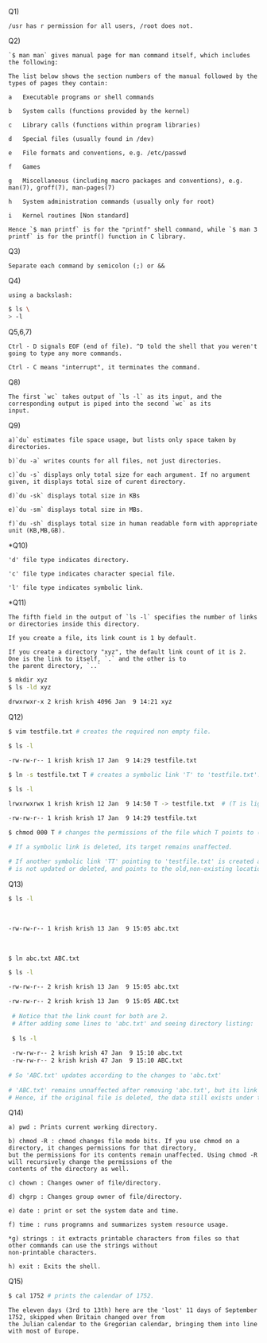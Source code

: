 
Q1) 

    /usr has r permission for all users, /root does not.

Q2) 

    `$ man man` gives manual page for man command itself, which includes the following:
    
    The list below shows the section numbers of the manual followed by the types of pages they contain:
    
    a   Executable programs or shell commands
    
    b   System calls (functions provided by the kernel)
    
    c   Library calls (functions within program libraries)
    
    d   Special files (usually found in /dev)
    
    e   File formats and conventions, e.g. /etc/passwd
    
    f   Games
    
    g   Miscellaneous (including macro packages and conventions), e.g. man(7), groff(7), man-pages(7)
    
    h   System administration commands (usually only for root)
    
    i   Kernel routines [Non standard]
    
    Hence `$ man printf` is for the "printf" shell command, while `$ man 3 printf` is for the printf() function in C library.

Q3)

    Separate each command by semicolon (;) or &&

Q4) 

    using a backslash:

``` bash
$ ls \
> -l
```



Q5,6,7) 

    Ctrl - D signals EOF (end of file). ^D told the shell that you weren't going to type any more commands.
      
    Ctrl - C means "interrupt", it terminates the command.

Q8) 

    The first `wc` takes output of `ls -l` as its input, and the corresponding output is piped into the second `wc` as its
    input.

Q9) 
    
    a)`du` estimates file space usage, but lists only space taken by directories.
      
    b)`du -a` writes counts for all files, not just directories.
       
    c)`du -s` displays only total size for each argument. If no argument given, it displays total size of curent directory.
      
    d)`du -sk` displays total size in KBs
      
    e)`du -sm` displays total size in MBs.
      
    f)`du -sh` displays total size in human readable form with appropriate unit (KB,MB,GB).

*Q10) 

    'd' file type indicates directory.
    
    'c' file type indicates character special file.
    
    'l' file type indicates symbolic link.

*Q11) 

    The fifth field in the output of `ls -l` specifies the number of links or directories inside this directory.
    
    If you create a file, its link count is 1 by default.
    
    If you create a directory "xyz", the default link count of it is 2. One is the link to itself, `.` and the other is to
    the parent directory, `..`

```bash
$ mkdir xyz
$ ls -ld xyz
 
drwxrwxr-x 2 krish krish 4096 Jan  9 14:21 xyz
```



Q12) 

```bash
$ vim testfile.txt # creates the required non empty file.

$ ls -l

-rw-rw-r-- 1 krish krish 17 Jan  9 14:29 testfile.txt

$ ln -s testfile.txt T # creates a symbolic link 'T' to 'testfile.txt'.
```

  

```bash
$ ls -l

lrwxrwxrwx 1 krish krish 12 Jan  9 14:50 T -> testfile.txt  # (T is light blue color here)
  
-rw-rw-r-- 1 krish krish 17 Jan  9 14:29 testfile.txt

$ chmod 000 T # changes the permissions of the file which T points to (testfile.txt).

# If a symbolic link is deleted, its target remains unaffected.

# If another symbolic link 'TT' pointing to 'testfile.txt' is created and 'testfile.txt' is removed, then the symlink
# is not updated or deleted, and points to the old,non-existing location.
```

Q13) 

```bash
$ ls -l
```

​    

```bash
-rw-rw-r-- 1 krish krish 13 Jan  9 15:05 abc.txt
```


​    
```bash
$ ln abc.txt ABC.txt

$ ls -l

-rw-rw-r-- 2 krish krish 13 Jan  9 15:05 abc.txt

-rw-rw-r-- 2 krish krish 13 Jan  9 15:05 ABC.txt
 
 # Notice that the link count for both are 2.
 # After adding some lines to 'abc.txt' and seeing directory listing:
 
 $ ls -l
 
 -rw-rw-r-- 2 krish krish 47 Jan  9 15:10 abc.txt
 -rw-rw-r-- 2 krish krish 47 Jan  9 15:10 ABC.txt
 
# So 'ABC.txt' updates according to the changes to 'abc.txt'
 
# 'ABC.txt' remains unnaffected after removing 'abc.txt', but its link count now becomes 1.
# Hence, if the original file is deleted, the data still exists under the secondary hard link.
```

Q14)

    a) pwd : Prints current working directory.
     
    b) chmod -R : chmod changes file mode bits. If you use chmod on a directory, it changes permissions for that directory,
    but the permissions for its contents remain unaffected. Using chmod -R will recursively change the permissions of the
    contents of the directory as well.
    
    c) chown : Changes owner of file/directory.
    
    d) chgrp : Changes group owner of file/directory.
    
    e) date : print or set the system date and time.
    
    f) time : runs programns and summarizes system resource usage.
    
    *g) strings : it extracts printable characters from files so that other commands can use the strings without
    non-printable characters.
    
    h) exit : Exits the shell.

Q15) 

```bash
$ cal 1752 # prints the calendar of 1752.
```
```
The eleven days (3rd to 13th) here are the 'lost' 11 days of September 1752, skipped when Britain changed over from
the Julian calendar to the Gregorian calendar, bringing them into line with most of Europe.
```

